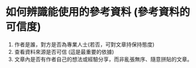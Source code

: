 # 如何辨識能使用的參考資料 (參考資料的可信度)
1. 作者是誰，對方是否為專業人士(若否，可對文章持保持態度)
2. 查看資料來源是否可信 (這是最重要的依據)
3. 文章內是否有作者自己的想法或經驗分享，而非亂張無序、隨意拼貼的文章。
